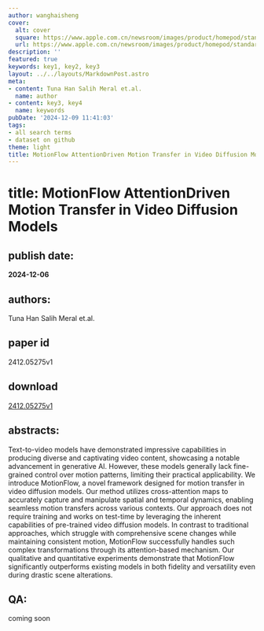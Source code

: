 ```yaml
---
author: wanghaisheng
cover:
  alt: cover
  square: https://www.apple.com.cn/newsroom/images/product/homepod/standard/Apple-HomePod-hero-230118_big.jpg.large_2x.jpg
  url: https://www.apple.com.cn/newsroom/images/product/homepod/standard/Apple-HomePod-hero-230118_big.jpg.large_2x.jpg
description: ''
featured: true
keywords: key1, key2, key3
layout: ../../layouts/MarkdownPost.astro
meta:
- content: Tuna Han Salih Meral et.al.
  name: author
- content: key3, key4
  name: keywords
pubDate: '2024-12-09 11:41:03'
tags:
- all search terms
- dataset on github
theme: light
title: MotionFlow AttentionDriven Motion Transfer in Video Diffusion Models
---
```


# title: MotionFlow AttentionDriven Motion Transfer in Video Diffusion Models 
## publish date: 
**2024-12-06** 
## authors: 
  Tuna Han Salih Meral et.al. 
## paper id
2412.05275v1
## download
[2412.05275v1](http://arxiv.org/abs/2412.05275v1)
## abstracts:
Text-to-video models have demonstrated impressive capabilities in producing diverse and captivating video content, showcasing a notable advancement in generative AI. However, these models generally lack fine-grained control over motion patterns, limiting their practical applicability. We introduce MotionFlow, a novel framework designed for motion transfer in video diffusion models. Our method utilizes cross-attention maps to accurately capture and manipulate spatial and temporal dynamics, enabling seamless motion transfers across various contexts. Our approach does not require training and works on test-time by leveraging the inherent capabilities of pre-trained video diffusion models. In contrast to traditional approaches, which struggle with comprehensive scene changes while maintaining consistent motion, MotionFlow successfully handles such complex transformations through its attention-based mechanism. Our qualitative and quantitative experiments demonstrate that MotionFlow significantly outperforms existing models in both fidelity and versatility even during drastic scene alterations.
## QA:
coming soon

